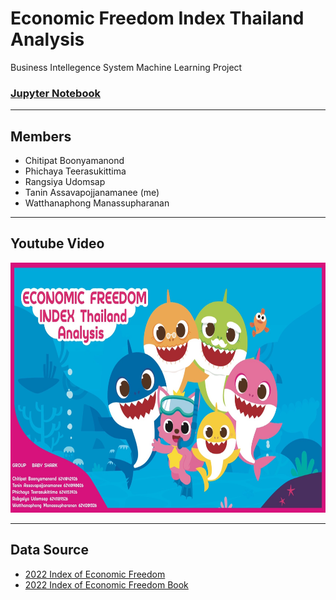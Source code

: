 # Economic Freedom Index Thailand Analysis
Business Intellegence System Machine Learning Project<br/>
### [**Jupyter Notebook**](https://github.com/taninsk137/ml_project/blob/main/economic_freedom.ipynb)
___
## Members
- Chitipat Boonyamanond
- Phichaya Teerasukittima
- Rangsiya Udomsap
- Tanin Assavapojjanamanee (me)
- Watthanaphong Manassupharanan
___
## Youtube Video
[<img src="https://raw.githubusercontent.com/taninsk137/ml_project/main/thumbnail.jpg" height=400>](https://www.youtube.com/feed/subscriptions)
___
## Data Source
- [2022 Index of Economic Freedom](https://www.heritage.org/index/explore)
- [2022 Index of Economic Freedom Book](https://www.heritage.org/index/pdf/2022/book/2022_IndexOfEconomicFreedom_FINAL.pdf)
